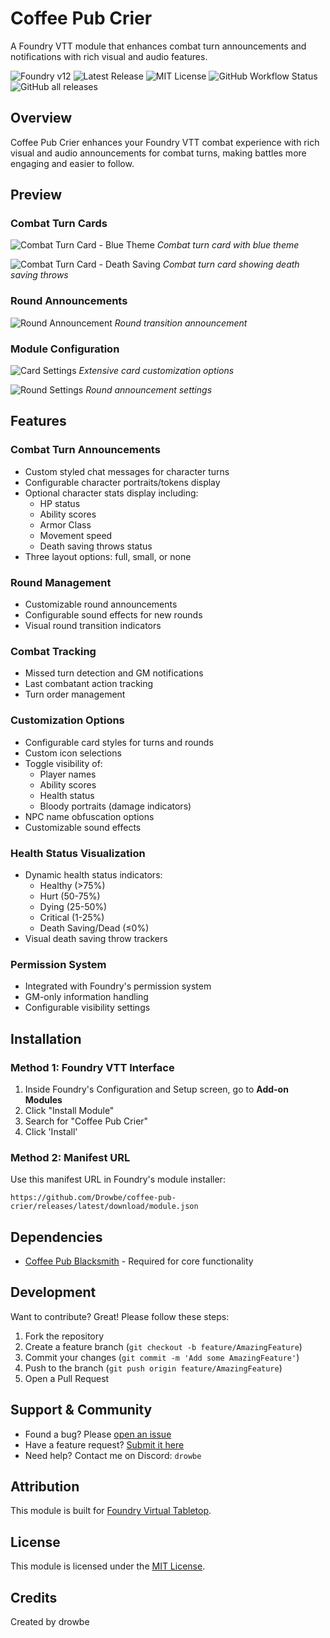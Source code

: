 # Coffee Pub Crier

A Foundry VTT module that enhances combat turn announcements and notifications with rich visual and audio features.

![Foundry v12](https://img.shields.io/badge/foundry-v12-green)
![Latest Release](https://img.shields.io/github/v/release/Drowbe/coffee-pub-crier)
![MIT License](https://img.shields.io/badge/license-MIT-blue)
![GitHub Workflow Status](https://img.shields.io/github/actions/workflow/status/Drowbe/coffee-pub-crier/release.yml)
![GitHub all releases](https://img.shields.io/github/downloads/Drowbe/coffee-pub-crier/total)

## Overview

Coffee Pub Crier enhances your Foundry VTT combat experience with rich visual and audio announcements for combat turns, making battles more engaging and easier to follow.

## Preview

### Combat Turn Cards
![Combat Turn Card - Blue Theme](product/screen-card-blue.png)
*Combat turn card with blue theme*

![Combat Turn Card - Death Saving](product/screen-card-storm-deathsaving.png)
*Combat turn card showing death saving throws*

### Round Announcements
![Round Announcement](product/screen-round.png)
*Round transition announcement*

### Module Configuration
![Card Settings](product/screen-settings-card.png)
*Extensive card customization options*

![Round Settings](product/screen-settings-round.png)
*Round announcement settings*

## Features

### Combat Turn Announcements
- Custom styled chat messages for character turns
- Configurable character portraits/tokens display
- Optional character stats display including:
  - HP status
  - Ability scores
  - Armor Class
  - Movement speed
  - Death saving throws status
- Three layout options: full, small, or none

### Round Management
- Customizable round announcements
- Configurable sound effects for new rounds
- Visual round transition indicators

### Combat Tracking
- Missed turn detection and GM notifications
- Last combatant action tracking
- Turn order management

### Customization Options
- Configurable card styles for turns and rounds
- Custom icon selections
- Toggle visibility of:
  - Player names
  - Ability scores
  - Health status
  - Bloody portraits (damage indicators)
- NPC name obfuscation options
- Customizable sound effects

### Health Status Visualization
- Dynamic health status indicators:
  - Healthy (>75%)
  - Hurt (50-75%)
  - Dying (25-50%)
  - Critical (1-25%)
  - Death Saving/Dead (≤0%)
- Visual death saving throw trackers

### Permission System
- Integrated with Foundry's permission system
- GM-only information handling
- Configurable visibility settings

## Installation

### Method 1: Foundry VTT Interface
1. Inside Foundry's Configuration and Setup screen, go to **Add-on Modules**
2. Click "Install Module"
3. Search for "Coffee Pub Crier"
4. Click 'Install' 

### Method 2: Manifest URL
Use this manifest URL in Foundry's module installer:
```
https://github.com/Drowbe/coffee-pub-crier/releases/latest/download/module.json
```

## Dependencies
- [Coffee Pub Blacksmith](https://github.com/Drowbe/coffee-pub-blacksmith) - Required for core functionality

## Development
Want to contribute? Great! Please follow these steps:

1. Fork the repository
2. Create a feature branch (`git checkout -b feature/AmazingFeature`)
3. Commit your changes (`git commit -m 'Add some AmazingFeature'`)
4. Push to the branch (`git push origin feature/AmazingFeature`)
5. Open a Pull Request

## Support & Community
- Found a bug? Please [open an issue](https://github.com/Drowbe/coffee-pub-crier/issues)
- Have a feature request? [Submit it here](https://github.com/Drowbe/coffee-pub-crier/issues)
- Need help? Contact me on Discord: `drowbe`

## Attribution
This module is built for [Foundry Virtual Tabletop](https://foundryvtt.com/).

## License
This module is licensed under the [MIT License](./LICENSE).

## Credits
Created by drowbe

